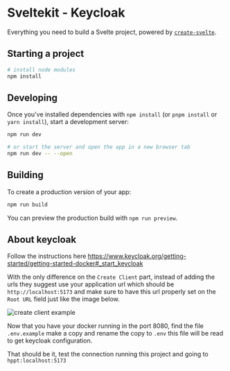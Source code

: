 # Sveltekit - Keycloak

Everything you need to build a Svelte project, powered by [`create-svelte`](https://github.com/sveltejs/kit/tree/master/packages/create-svelte).

## Starting a project

```bash
# install node modules
npm install
```

## Developing

Once you've installed dependencies with `npm install` (or `pnpm install` or `yarn install`), start a development server:

```bash
npm run dev

# or start the server and open the app in a new browser tab
npm run dev -- --open
```

## Building

To create a production version of your app:

```bash
npm run build
```

You can preview the production build with `npm run preview`.

## About keycloak

Follow the instructions here https://www.keycloak.org/getting-started/getting-started-docker#_start_keycloak

With the only difference on the `Create Client` part, instead of adding the urls they suggest use your application url which should be `http://localhost:5173` and make sure to have this url properly set on the `Root URL` field just like the image below.

![create client example](/createClient.png)

Now that you have your docker running in the port 8080, find the file `.env.example` make a copy and rename the copy to `.env` this file will be read to get keycloak configuration.

That should be it, test the connection running this project and going to `hppt:localhost:5173`

